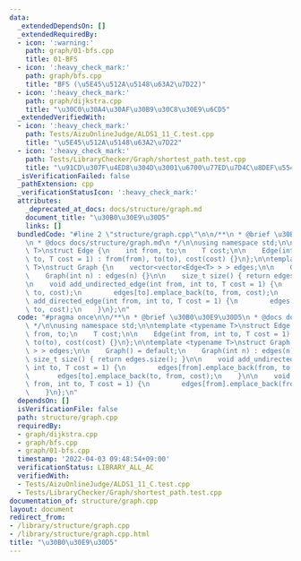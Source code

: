 ```yaml
---
data:
  _extendedDependsOn: []
  _extendedRequiredBy:
  - icon: ':warning:'
    path: graph/01-bfs.cpp
    title: 01-BFS
  - icon: ':heavy_check_mark:'
    path: graph/bfs.cpp
    title: "BFS (\u5E45\u512A\u5148\u63A2\u7D22)"
  - icon: ':heavy_check_mark:'
    path: graph/dijkstra.cpp
    title: "\u30C0\u30A4\u30AF\u30B9\u30C8\u30E9\u6CD5"
  _extendedVerifiedWith:
  - icon: ':heavy_check_mark:'
    path: Tests/AizuOnlineJudge/ALDS1_11_C.test.cpp
    title: "\u5E45\u512A\u5148\u63A2\u7D22"
  - icon: ':heavy_check_mark:'
    path: Tests/LibraryChecker/Graph/shortest_path.test.cpp
    title: "\u91CD\u307F\u4ED8\u304D\u3001\u6700\u77ED\u7D4C\u8DEF\u554F\u984C"
  _isVerificationFailed: false
  _pathExtension: cpp
  _verificationStatusIcon: ':heavy_check_mark:'
  attributes:
    _deprecated_at_docs: docs/structure/graph.md
    document_title: "\u30B0\u30E9\u30D5"
    links: []
  bundledCode: "#line 2 \"structure/graph.cpp\"\n\n/**\n * @brief \u30B0\u30E9\u30D5\
    \n * @docs docs/structure/graph.md\n */\n\nusing namespace std;\n\ntemplate <typename\
    \ T>\nstruct Edge {\n    int from, to;\n    T cost;\n\n    Edge(int from, int\
    \ to, T cost = 1) : from(from), to(to), cost(cost) {}\n};\n\ntemplate <typename\
    \ T>\nstruct Graph {\n    vector<vector<Edge<T> > > edges;\n\n    Graph() = default;\n\
    \    Graph(int n) : edges(n) {}\n\n    size_t size() { return edges.size(); }\n\
    \n    void add_undirected_edge(int from, int to, T cost = 1) {\n        edges[from].emplace_back(from,\
    \ to, cost);\n        edges[to].emplace_back(to, from, cost);\n    }\n\n    void\
    \ add_directed_edge(int from, int to, T cost = 1) {\n        edges[from].emplace_back(from,\
    \ to, cost);\n    }\n};\n"
  code: "#pragma once\n\n/**\n * @brief \u30B0\u30E9\u30D5\n * @docs docs/structure/graph.md\n\
    \ */\n\nusing namespace std;\n\ntemplate <typename T>\nstruct Edge {\n    int\
    \ from, to;\n    T cost;\n\n    Edge(int from, int to, T cost = 1) : from(from),\
    \ to(to), cost(cost) {}\n};\n\ntemplate <typename T>\nstruct Graph {\n    vector<vector<Edge<T>\
    \ > > edges;\n\n    Graph() = default;\n    Graph(int n) : edges(n) {}\n\n   \
    \ size_t size() { return edges.size(); }\n\n    void add_undirected_edge(int from,\
    \ int to, T cost = 1) {\n        edges[from].emplace_back(from, to, cost);\n \
    \       edges[to].emplace_back(to, from, cost);\n    }\n\n    void add_directed_edge(int\
    \ from, int to, T cost = 1) {\n        edges[from].emplace_back(from, to, cost);\n\
    \    }\n};\n"
  dependsOn: []
  isVerificationFile: false
  path: structure/graph.cpp
  requiredBy:
  - graph/dijkstra.cpp
  - graph/bfs.cpp
  - graph/01-bfs.cpp
  timestamp: '2022-04-03 09:48:54+09:00'
  verificationStatus: LIBRARY_ALL_AC
  verifiedWith:
  - Tests/AizuOnlineJudge/ALDS1_11_C.test.cpp
  - Tests/LibraryChecker/Graph/shortest_path.test.cpp
documentation_of: structure/graph.cpp
layout: document
redirect_from:
- /library/structure/graph.cpp
- /library/structure/graph.cpp.html
title: "\u30B0\u30E9\u30D5"
---
```


